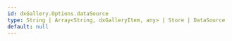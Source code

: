 ```yaml
---
id: dxGallery.Options.dataSource
type: String | Array<String, dxGalleryItem, any> | Store | DataSource | DataSource_Options | null
default: null
---
```

